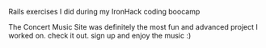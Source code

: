 Rails exercises I did during my IronHack coding boocamp

The Concert Music Site was definitely the most fun and advanced project I worked on. check it out. sign up and enjoy the music :)
